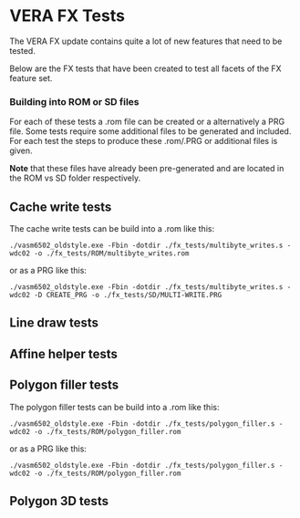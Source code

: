 
# VERA FX Tests

The VERA FX update contains quite a lot of new features that need to be tested.

Below are the FX tests that have been created to test all facets of the FX feature set.

### Building into ROM or SD files

For each of these tests a .rom file can be created or a alternatively a PRG file. 
Some tests require some additional files to be generated and included. 
For each test the steps to produce these .rom/.PRG or additional files is given.

**Note** that these files have already been pre-generated and are located in the ROM vs SD folder respectively.


## Cache write tests

The cache write tests can be build into a .rom like this:

`./vasm6502_oldstyle.exe -Fbin -dotdir ./fx_tests/multibyte_writes.s -wdc02 -o ./fx_tests/ROM/multibyte_writes.rom`

or as a PRG like this:

`./vasm6502_oldstyle.exe -Fbin -dotdir ./fx_tests/multibyte_writes.s -wdc02 -D CREATE_PRG -o ./fx_tests/SD/MULTI-WRITE.PRG`

## Line draw tests




## Affine helper tests



## Polygon filler tests

The polygon filler tests can be build into a .rom like this:

`./vasm6502_oldstyle.exe -Fbin -dotdir ./fx_tests/polygon_filler.s -wdc02 -o ./fx_tests/ROM/polygon_filler.rom` 

or as a PRG like this:

`./vasm6502_oldstyle.exe -Fbin -dotdir ./fx_tests/polygon_filler.s -wdc02 -o ./fx_tests/ROM/polygon_filler.rom` 




## Polygon 3D tests